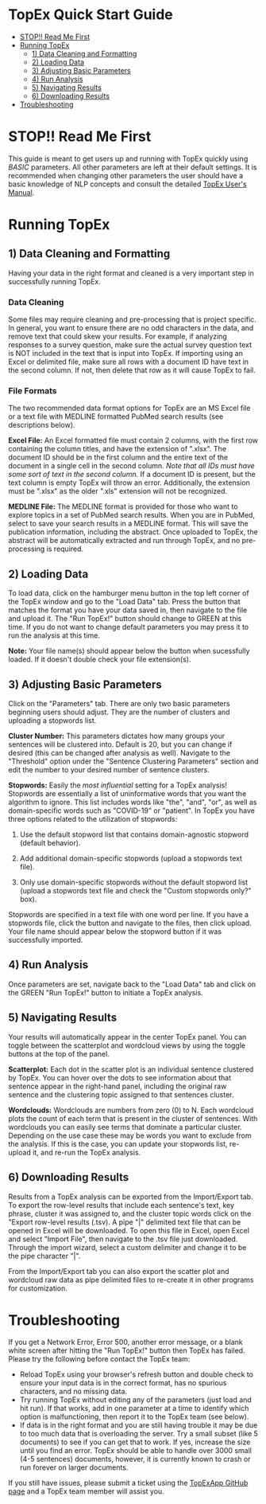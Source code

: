 # TopEx Quick Start Guide

- [STOP!! Read Me First](#stop)
- [Running TopEx](#run)
  * [1) Data Cleaning and Formatting](#clean)
  * [2) Loading Data](#load)
  * [3) Adjusting Basic Parameters](#param)
  * [4) Run Analysis](#analyze)
  * [5) Navigating Results](#results)
  * [6) Downloading Results](#download)
- [Troubleshooting](#help)

# STOP!! Read Me First <a name="stop">
  This guide is meant to get users up and running with TopEx quickly using _BASIC_ parameters. All other parameters are left at their default settings.  It is recommended when changing other parameters the user should have a basic knowledge of NLP concepts and consult the detailed [TopEx User's Manual](https://vcuwrightcenter.github.io/TopExApp/manual).  

# Running TopEx <a name="run">
  
## 1) Data Cleaning and Formatting <a name="clean">
  Having your data in the right format and cleaned is a very important step in successfully running TopEx.  
  
### Data Cleaning

 Some files may require cleaning and pre-processing that is project specific.  In general, you want to ensure there are no odd characters in the data, and remove text that could skew your results.  For example, if analyzing responses to a survey question, make sure the actual survey question text is NOT included in the text that is input into TopEx. If importing using an Excel or delimited file, make sure all rows with a document ID have text in the second column. If not, then delete that row as it will cause TopEx to fail.
  
### File Formats

 The two recommended data format options for TopEx are an MS Excel file or a text file with MEDLINE formatted PubMed search results (see descriptions below). 
  
  **Excel File:** An Excel formatted file must contain 2 columns, with the first row containing the column titles, and have the extension of ".xlsx".  The document ID should be in the first column and the entire text of the document in a single cell in the second column. _Note that all IDs must have some sort of text in the second column._  If a document ID is present, but the text column is empty TopEx will throw an error.  Additionally, the extension must be ".xlsx" as the older ".xls" extension will not be recognized. 

  **MEDLINE File:** The MEDLINE format is provided for those who want to explore topics in a set of PubMed search results.  When you are in PubMed, select to save your search results in a MEDLINE format.  This will save the publication information, including the abstract.  Once uploaded to TopEx, the abstract will be automatically extracted and run through TopEx, and no pre-processing is required.
  
## 2) Loading Data <a name="load">
  To load data, click on the hamburger menu button in the top left corner of the TopEx window and go to the "Load Data" tab. Press the button that matches the format you have your data saved in, then navigate to the file and upload it.  The "Run TopEx!" button should change to GREEN at this time.  If you do not want to change default parameters you may press it to run the analysis at this time.
  
  __Note:__ Your file name(s) should appear below the button when sucessfully loaded.  If it doesn't double check your file extension(s).
  
## 3) Adjusting Basic Parameters <a name="param">
  Click on the "Parameters" tab.  There are only two basic parameters beginning users should adjust.  They are the number of clusters and uploading a stopwords list.
  
  **Cluster Number:** This parameters dictates how many groups your sentences will be clustered into. Default is 20, but you can change if desired (this can be changed after analysis as well).  Navigate to the "Threshold" option under the "Sentence Clustering Parameters" section and edit the number to your desired number of sentence clusters.
  
  **Stopwords:** Easily the _most influential_ setting for a TopEx analysis!  Stopwords are essentially a list of uninformative words that you want the algorithm to ignore.  This list includes words like "the", "and", "or", as well as domain-specific words such as "COVID-19" or "patient".  In TopEx you have three options related to the utilization of stopwords:
  
 1) Use the default stopword list that contains domain-agnostic stopword (default behavior).
 
 2) Add additional domain-specific stopwords (upload a stopwords text file).
 
 3) Only use domain-specific stopwords without the default stopword list (upload a stopwords text file and check the "Custom stopwords only?" box).
 
 Stopwords are specified in a text file with one word per line. If you have a stopwords file, click the button and navigate to the files, then click upload. Your file name should appear below the stopword button if it was successfully imported.
  
## 4) Run Analysis <a name="analyze">
  Once parameters are set, navigate back to the "Load Data" tab and click on the GREEN "Run TopEx!" button to initiate a TopEx analysis.
  
## 5) Navigating Results <a name="results">
  Your results will automatically appear in the center TopEx panel. You can toggle between the scatterplot and wordcloud views by using the toggle buttons at the top of the panel.
 
  **Scatterplot:** Each dot in the scatter plot is an individual sentence clustered by TopEx.  You can hover over the dots to see information about that sentence appear in the right-hand panel, including the original raw sentence and the clustering topic assigned to that sentences cluster.
  
  **Wordclouds:** Wordclouds are numbers from zero (0) to N. Each wordcloud plots the count of each term that is present in the cluster of sentences. With wordclouds you can easily see terms that dominate a particular cluster.  Depending on the use case these may be words you want to exclude from the analysis.  If this is the case, you can update your stopwords list, re-upload it, and re-run the TopEx analysis.
  
## 6) Downloading Results <a name="download">
  Results from a TopEx analysis can be exported from the Import/Export tab.  To export the row-level results that include each sentence's text, key phrase, cluster it was assigned to, and the cluster topic words click on the "Export row-level results (.tsv).  A pipe "|" delimited text file that can be opened in Excel will be downloaded. To open this file in Excel, open Excel and select "Import File", then navigate to the .tsv file just downloaded. Through the import wizard, select a custom delimiter and change it to be the pipe character "|". 
  
  From the Import/Export tab you can also export the scatter plot and wordcloud raw data as pipe delimited files to re-create it in other programs for customization.
  
# Troubleshooting <a name="help">
  If you get a Network Error, Error 500, another error message, or a blank white screen after hitting the "Run TopEx!" button then TopEx has failed.  Please try the following before contact the TopEx team:
  
   - Reload TopEx using your browser's refresh button and double check to ensure your input data is in the correct format, has no spurious characters, and no missing data.  
   - Try running TopEx without editing any of the parameters (just load and hit run). If that works, add in one parameter at a time to identify which option is malfunctioning, then report it to the TopEx team (see below).
   - If data is in the right format and you are still having trouble it may be due to too much data that is overloading the server.  Try a small subset (like 5 documents) to see if you can get that to work. If yes, increase the size until you find an error. TopEx should be able to handle over 3000 small (4-5 sentences) documents, however, it is currently known to crash or run forever on larger documents.  
  
  If you still have issues, please submit a ticket using the [TopExApp GitHub page](https://github.com/VCUWrightCenter/TopExApp/issues) and a TopEx team member will assist you.
  
